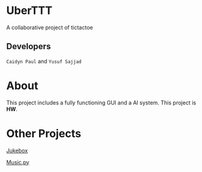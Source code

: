 # UberTTT
A collaborative project of tictactoe

## Developers

`Caidyn Paul` and `Yusuf Sajjad`

# About

This project includes a fully functioning GUI and a AI system.
This project is __HW__.

# Other Projects
[Jukebox](https://github.com/CaidynPaul/PyJukeBox)

[Music.py](https://github.com/CaidynPaul/music.py)
